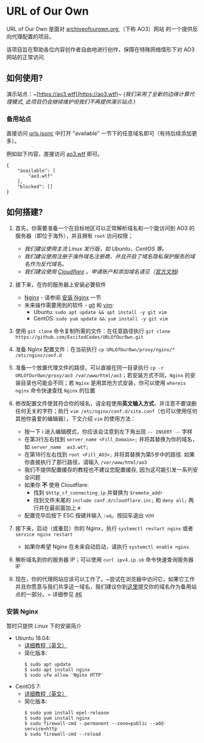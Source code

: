 # URL of Our Own
URL of Our Own 是面对 [archiveofourown.org ](https://archiveofourown.org)（下称 AO3）网站 的一个提供反向代理配置的项目。

该项目旨在帮助各位内容创作者自由地进行创作，保障在特殊网络情形下对 AO3 网站的正常访问.

## 如何使用?

演示站点：~[https://ao3.wtf](https://ao3.wtf)~ _(我们采用了全新的边缘计算代理模式, 此项目仍会继续维护但我们不再提供演示站点.)_

### 备用站点

直接访问 [urls.jsonc](https://github.com/ExcitedCodes/URLOfOurOwn/blob/master/urls.jsonc) 中打开 "available" 一节下的任意域名即可（有待后续添加更多）。

例如如下内容，直接访问 [ao3.wtf](https://ao3.wtf) 即可。

```jsonc
{
	"available": [
		"ao3.wtf"
	],
	"blocked": []
}
```

## 如何搭建?

1. 首先，你需要准备一个在目标地区可以正常解析域名和一个能访问到 AO3 的服务器（即位于海外），并且拥有 `root` 访问权限；

   * _我们建议使用主流 Linux 发行版，如 Ubuntu、CentOS 等。_
   * _我们建议使用注册于海外域名注册商，并且开启了域名隐私保护服务的域名作为反代域名。_
   * _我们建议使用 [Cloudflare](https://cloudflare.com) 。申请账户和添加域名请见（[官方文档](https://support.cloudflare.com/hc/zh-cn/articles/201720164-%E5%88%9B%E5%BB%BA-Cloudflare-%E5%B8%90%E6%88%B7%E5%B9%B6%E6%B7%BB%E5%8A%A0%E7%BD%91%E7%AB%99))_

2. 接下来，在你的服务器上安装必要软件
   * [Nginx](https://nginx.org/) - 请参阅 [安装 Nginx](#%E5%AE%89%E8%A3%85-nginx) 一节
   * 未来操作需要用到的软件 - [git](https://git-scm.com) 和 [vim](https://www.vim.org):
      * Ubuntu: `sudo apt update && apt install -y git vim`
      * CentOS: `sudo yum update && yum install -y git vim`

3. 使用 `git clone` 命令复制所需的文件：在任意路径执行 `git clone https://github.com/ExcitedCodes/URLOfOurOwn.git`

4. 准备 Nginx 配置文件：在当前执行 `cp URLOfOurOwn/proxy/nginx/* /etc/nginx/conf.d`

5. 准备一个放置代理文件的路径，可以直接在同一目录执行 `cp -r URLOfOurOwn/proxy/ao3 /var/www/html/ao3`；若安装方式不同，`Nginx` 的安装目录也可能会不同；若 `Nginx` 是用其他方式安装，你可以使用 `whereis nginx` 命令快速查找 `Nginx` 的位置

6. 修改配置文件使其符合你的域名，请全程使用**英文输入方式**，并注意不要误删任何无关的字符；执行 `vim /etc/nginx/conf.d/site.conf`（也可以使用任何其他你喜爱的编辑器），下文介绍 `vim` 的使用方法：
   * 按一下 i 进入编辑模式，你应该会注意到左下角出现 `-- INSERT --` 字样
   * 在第3行左右找到 `server_name <Fill_Domain>;` 并将其替换为你的域名，如 `server_name  ao3.wtf;`
   * 在第18行左右找到 `root <Fill_AO3>;` 并将其替换为第5步中的路径. 如果你直接执行了那行路径，请输入 `/var/www/html/ao3`
   * 我们不提供配置缓存的教程也不建议您配置缓存, 因为这可能引发一系列安全问题
   * 如果你 __不__ 使用 Cloudflare:
     * 找到 `$http_cf_connecting_ip` 并替换为 `$remote_addr`
     * 找到文件末尾的 `include conf.d/cloudflare.inc;` 和 `deny all;` 两行并在最前面加上 `#`
   * 配置完毕后按下 ESC 按键并输入 `:wq`，按回车退出 vim

7. 接下来，启动（或重启）你的 Nginx，执行 `systemctl restart nginx` 或者 `service nginx restart`
   * 如果你希望 Nginx 在未来自动启动，请执行 `systemctl enable nginx`

8. 解析域名到你的服务器 IP；可以使用 `curl ipv4.ip.sb` 命令快速查询服务器 IP

9. 现在，你的代理网站应该可以工作了。~尝试在浏览器中访问它，如果它工作并且你愿意与我们共享这一域名，我们建议你到[这里](https://github.com/ExcitedCodes/URLOfOurOwn/issues)提交你的域名作为备用站点的一部分。~ 详细参见 [#6](https://github.com/ExcitedCodes/URLOfOurOwn/issues/6#issuecomment-646024478)

### 安装 Nginx

暂时只提供 Linux 下的安装简介

* Ubuntu 18.04:
   * [详细教程（英文）](https://www.digitalocean.com/community/tutorials/how-to-install-nginx-on-ubuntu-18-04)
   * 简化版本:
     ```console
     $ sudo apt update
     $ sudo apt install nginx
     $ sudo ufw allow 'Nginx HTTP'
     ```
 * CentOS 7:
   * [详细教程（英文）](https://www.digitalocean.com/community/tutorials/how-to-install-nginx-on-centos-7)
   * 简化版本:
     ```console
     $ sudo yum install epel-release
     $ sudo yum install nginx
     $ sudo firewall-cmd --permanent --zone=public --add-service=http
     $ sudo firewall-cmd --reload
     ```
